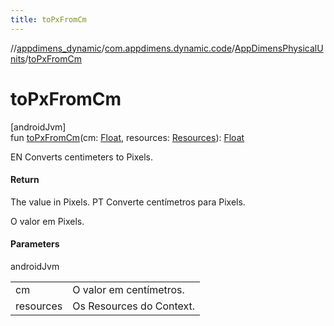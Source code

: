 ```yaml
---
title: toPxFromCm
---
```

//[appdimens_dynamic](../../../index.html)/[com.appdimens.dynamic.code](../index.html)/[AppDimensPhysicalUnits](index.html)/[toPxFromCm](to-px-from-cm.html)



# toPxFromCm



[androidJvm]\
fun [toPxFromCm](to-px-from-cm.html)(cm: [Float](https://kotlinlang.org/api/core/kotlin-stdlib/kotlin/-float/index.html), resources: [Resources](https://developer.android.com/reference/kotlin/android/content/res/Resources.html)): [Float](https://kotlinlang.org/api/core/kotlin-stdlib/kotlin/-float/index.html)



EN Converts centimeters to Pixels.



#### Return



The value in Pixels. PT Converte centímetros para Pixels.



O valor em Pixels.



#### Parameters


androidJvm

| | |
|---|---|
| cm | O valor em centímetros. |
| resources | Os Resources do Context. |



